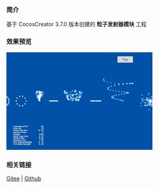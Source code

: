 ### 简介
基于 CocosCreator 3.7.0 版本创建的 **粒子发射器模块** 工程

### 效果预览
![image](../../../gif/202203/2022030542.gif)

### 相关链接
[Gitee](https://gitee.com/mirrors_cocos-creator/test-cases-3d/blob/v3.0/assets/cases/particle) | [Github](https://github.com/cocos-creator/test-cases-3d/blob/v3.0/assets/cases/particle)